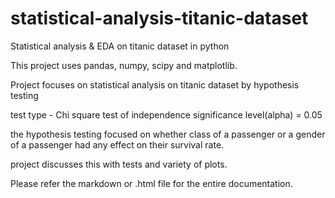 # statistical-analysis-titanic-dataset
Statistical analysis &amp; EDA on titanic dataset in python


This project uses pandas, numpy, scipy and matplotlib.


Project focuses on statistical analysis on titanic dataset by 
hypothesis testing

test type - Chi square test of independence
significance level(alpha) = 0.05

the hypothesis testing focused on whether class of a passenger or
a gender of a passenger had any effect on their survival rate. 

project discusses this with tests and variety of plots. 

Please refer the markdown or .html file for the entire documentation.
